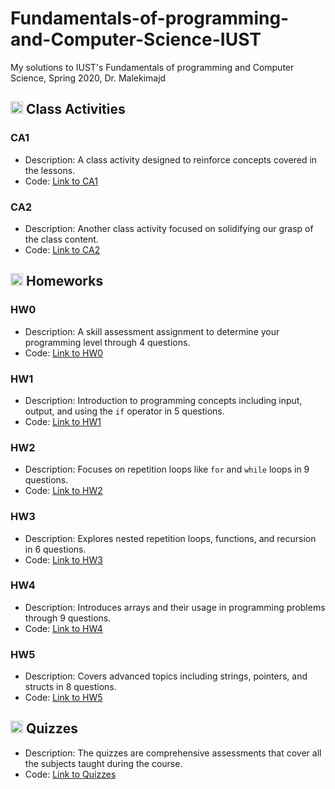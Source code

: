 # Fundamentals-of-programming-and-Computer-Science-IUST
My solutions to IUST's Fundamentals of programming and Computer Science, Spring 2020, Dr. Malekimajd

## <img width="20" height="20" src="https://img.icons8.com/wired/64/41b883/class.png" alt="class"/> Class Activities
### CA1
- Description: A class activity designed to reinforce concepts covered in the lessons.
- Code: [Link to CA1](https://github.com/lelnazrezaeel/Fundamentals-of-programming-and-Computer-Science/blob/main/Class%20Activities/CA1.c)

### CA2
- Description: Another class activity focused on solidifying our grasp of the class content.
- Code: [Link to CA2](https://github.com/lelnazrezaeel/Fundamentals-of-programming-and-Computer-Science/blob/main/Class%20Activities/CA2.c)

## <img width="20" height="20" src="https://img.icons8.com/ios/50/41b883/homework.png" alt="homework"/> Homeworks
### HW0
- Description: A skill assessment assignment to determine your programming level through 4 questions.
- Code: [Link to HW0](https://github.com/lelnazrezaeel/Fundamentals-of-programming-and-Computer-Science/tree/main/Homeworks/HW0)

### HW1
- Description: Introduction to programming concepts including input, output, and using the `if` operator in 5 questions.
- Code: [Link to HW1](https://github.com/lelnazrezaeel/Fundamentals-of-programming-and-Computer-Science/tree/main/Homeworks/HW1)

### HW2
- Description: Focuses on repetition loops like `for` and `while` loops in 9 questions.
- Code: [Link to HW2](https://github.com/lelnazrezaeel/Fundamentals-of-programming-and-Computer-Science/tree/main/Homeworks/HW2)

### HW3
- Description: Explores nested repetition loops, functions, and recursion in 6 questions.
- Code: [Link to HW3](https://github.com/lelnazrezaeel/Fundamentals-of-programming-and-Computer-Science/tree/main/Homeworks/HW3)

### HW4
- Description: Introduces arrays and their usage in programming problems through 9 questions.
- Code: [Link to HW4](https://github.com/lelnazrezaeel/Fundamentals-of-programming-and-Computer-Science/tree/main/Homeworks/HW4)

### HW5
- Description: Covers advanced topics including strings, pointers, and structs in 8 questions.
- Code: [Link to HW5](https://github.com/lelnazrezaeel/Fundamentals-of-programming-and-Computer-Science/tree/main/Homeworks/HW5)

## <img width="20" height="20" src="https://img.icons8.com/ios/50/41b883/quiz.png" alt="quiz"/> Quizzes
- Description: The quizzes are comprehensive assessments that cover all the subjects taught during the course.
- Code: [Link to Quizzes](https://github.com/lelnazrezaeel/Fundamentals-of-programming-and-Computer-Science/tree/main/Quizzes)
